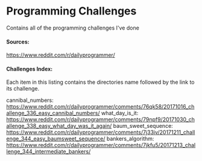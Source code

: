 # Programming Challenges
Contains all of the programming challenges I've done

#### Sources:
https://www.reddit.com/r/dailyprogrammer/

#### Challenges Index:
Each item in this listing contains the directories name followed by the link to its challenge.

cannibal_numbers: https://www.reddit.com/r/dailyprogrammer/comments/76qk58/20171016_challenge_336_easy_cannibal_numbers/
what_day_is_it: https://www.reddit.com/r/dailyprogrammer/comments/79npf9/20171030_challenge_338_easy_what_day_was_it_again/
baum_sweet_sequence: https://www.reddit.com/r/dailyprogrammer/comments/7j33iv/20171211_challenge_344_easy_baumsweet_sequence/
bankers_algorithm: https://www.reddit.com/r/dailyprogrammer/comments/7jkfu5/20171213_challenge_344_intermediate_bankers/
